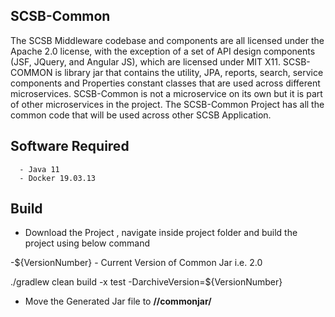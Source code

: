 ## SCSB-Common

The SCSB Middleware codebase and components are all licensed under the Apache 2.0 license, with the exception of a set of API design components (JSF, JQuery, and Angular JS), which are licensed under MIT X11.
SCSB-COMMON is library jar that contains the utility, JPA, reports, search, service components and Properties constant classes that are used across different microservices. 
SCSB-Common is not a microservice on its own but it is part of other microservices in the project. The SCSB-Common Project has all the common code that will be used across other SCSB Application.

## Software Required

      - Java 11
      - Docker 19.03.13   
      
## Build

- Download the Project , navigate inside project folder and build the project using below command


-${VersionNumber} - Current Version of Common Jar i.e. 2.0

./gradlew clean build -x test -DarchiveVersion=${VersionNumber} 

- Move the Generated Jar file to  **/<volume>/commonjar/**
